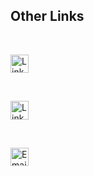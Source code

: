 <!-- no index -->

## Other Links

<style>
img[src^="https://img.shields.io"] {
    height: 2.1em;
    width: auto;
    padding: 0;
    margin: 0;
    border: none;
}
</style>

<br>

[![Link to Itch.io](https://img.shields.io/badge/Itch-%23FF0B34.svg?style=for-the-badge&logo=Itch.io&logoColor=white)](https://ollie-lynas.itch.io/)

<br>

[![Link to GitHub](https://img.shields.io/badge/github-%23121011.svg?style=for-the-badge&logo=github&logoColor=white)](https://github.com/ollielynas)

<br>

[![Email Me](https://img.shields.io/badge/Gmail-D14836?style=for-the-badge&logo=gmail&logoColor=white)](mailto:lynasollie@gmail.com)



<!-- LAST EDITED 1700444242 LAST EDITED-->